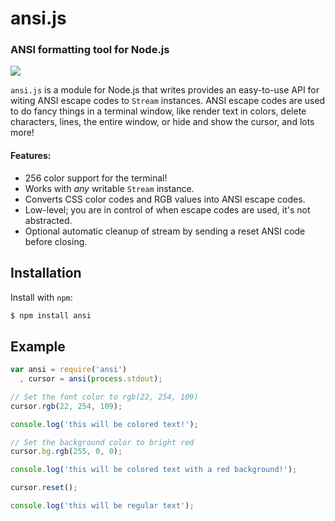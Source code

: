 ansi.js
=========
### ANSI formatting tool for Node.js

![](http://f.cl.ly/items/0D3w3d1W443f2z3X361G/Screen%20Shot%202012-01-26%20at%202.18.31%20AM.png)

`ansi.js` is a module for Node.js that writes provides an easy-to-use API for
witing ANSI escape codes to `Stream` instances. ANSI escape codes are used to do
fancy things in a terminal window, like render text in colors, delete characters,
lines, the entire window, or hide and show the cursor, and lots more!

#### Features:

 * 256 color support for the terminal!
 * Works with *any* writable `Stream` instance.
 * Converts CSS color codes and RGB values into ANSI escape codes.
 * Low-level; you are in control of when escape codes are used, it's not abstracted.
 * Optional automatic cleanup of stream by sending a reset ANSI code before closing.


Installation
------------

Install with `npm`:

``` bash
$ npm install ansi
```


Example
-------

``` js
var ansi = require('ansi')
  , cursor = ansi(process.stdout);

// Set the font color to rgb(22, 254, 109)
cursor.rgb(22, 254, 109);

console.log('this will be colored text!');

// Set the background color to bright red
cursor.bg.rgb(255, 0, 0);

console.log('this will be colored text with a red background!');

cursor.reset();

console.log('this will be regular text');
```
